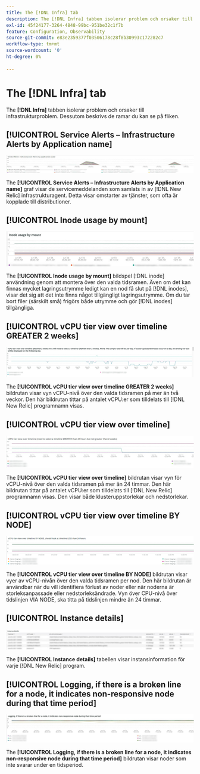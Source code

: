 ```yaml
---
title: The [!DNL Infra] tab
description: The [!DNL Infra] tabben isolerar problem och orsaker till infrastrukturproblem.
exl-id: 45f24177-3264-4848-99bc-951be32c1f7b
feature: Configuration, Observability
source-git-commit: e83e2359377f03506178c28f8b30993c172282c7
workflow-type: tm+mt
source-wordcount: '0'
ht-degree: 0%

---
```


# The [!DNL Infra] tab

The **[!DNL Infra]** tabben isolerar problem och orsaker till infrastrukturproblem. Dessutom beskrivs de ramar du kan se på fliken.

## [!UICONTROL Service Alerts – Infrastructure Alerts by Application name]

![Tjänstvarningar](../../assets/tools/observation-for-adobe-commerce/service-alerts.jpg)

The **[!UICONTROL Service Alerts – Infrastructure Alerts by Application name]** graf visar de servicemeddelanden som samlats in av [!DNL New Relic] infrastrukturagent. Detta visar omstarter av tjänster, som ofta är kopplade till distributioner.

## [!UICONTROL Inode usage by mount]

![Inodanvändning vid montering](../../assets/tools/observation-for-adobe-commerce/inode-usage-mount.jpg)

The **[!UICONTROL Inode usage by mount]** bildspel [!DNL inode] användning genom att montera över den valda tidsramen. Även om det kan finnas mycket lagringsutrymme ledigt kan en nod få slut på [!DNL inodes], visar det sig att det inte finns något tillgängligt lagringsutrymme. Om du tar bort filer (särskilt små) frigörs både utrymme och gör [!DNL inodes] tillgängliga.

## [!UICONTROL vCPU tier view over timeline GREATER 2 weeks]

![Vy över CPU-nivå över tidslinjen GREATER 2 veckor](../../assets/tools/observation-for-adobe-commerce/vCPU-tier.jpg)

The **[!UICONTROL vCPU tier view over timeline GREATER 2 weeks]** bildrutan visar vyn vCPU-nivå över den valda tidsramen på mer än två veckor. Den här bildrutan tittar på antalet vCPU:er som tilldelats till [!DNL New Relic] programnamn visas.

## [!UICONTROL vCPU tier view over timeline]

![Vy över CPU-nivå över tidslinjen](../../assets/tools/observation-for-adobe-commerce/vcpu-tier-24.jpg)

The **[!UICONTROL vCPU tier view over timeline]** bildrutan visar vyn för vCPU-nivå över den valda tidsramen på mer än 24 timmar. Den här bildrutan tittar på antalet vCPU:er som tilldelats till [!DNL New Relic] programnamn visas. Den visar både klusteruppstorlekar och nedstorlekar.

## [!UICONTROL vCPU tier view over timeline BY NODE]

![Vy över processornivå över tidslinjen av NODE](../../assets/tools/observation-for-adobe-commerce/infra_by_node.png)

The **[!UICONTROL vCPU tier view over timeline BY NODE]** bildrutan visar vyer av vCPU-nivån över den valda tidsramen per nod. Den här bildrutan är användbar när du vill identifiera förlust av noder eller när noderna är storleksanpassade eller nedstorleksändrade. Vyn över CPU-nivå över tidslinjen VIA NODE, ska titta på tidslinjen mindre än 24 timmar.

## [!UICONTROL Instance details]

![Instansinformation](../../assets/tools/observation-for-adobe-commerce/instance-details.jpg)

The **[!UICONTROL Instance details]** tabellen visar instansinformation för varje [!DNL New Relic] program.

## [!UICONTROL Logging, if there is a broken line for a node, it indicates non-responsive node during that time period]

![non-responsive-node](../../assets/tools/observation-for-adobe-commerce/non-responsive-node.jpg)

The **[!UICONTROL Logging, if there is a broken line for a node, it indicates non-responsive node during that time period]** bildrutan visar noder som inte svarar under en tidsperiod.
